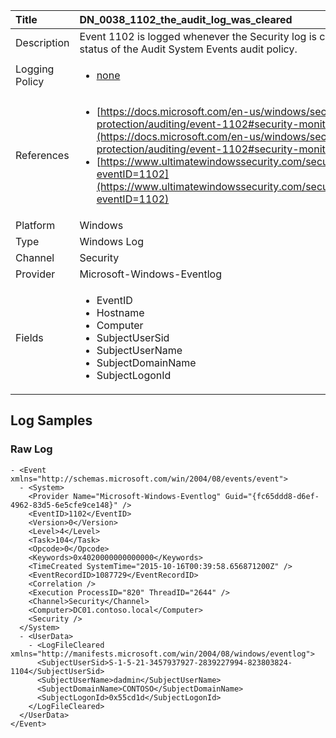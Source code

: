 | Title          | DN_0038_1102_the_audit_log_was_cleared                                                                                                      |
|:---------------|:-----------------------------------------------------------------------------------------------------------------|
| Description    | Event 1102 is logged whenever the Security log is cleared, REGARDLESS of the status of the Audit System Events audit policy.                                                                                                |
| Logging Policy | <ul><li>[none](../Logging_Policies/none.md)</li></ul> |
| References     | <ul><li>[https://docs.microsoft.com/en-us/windows/security/threat-protection/auditing/event-1102#security-monitoring-recommendations](https://docs.microsoft.com/en-us/windows/security/threat-protection/auditing/event-1102#security-monitoring-recommendations)</li><li>[https://www.ultimatewindowssecurity.com/securitylog/encyclopedia/event.aspx?eventID=1102](https://www.ultimatewindowssecurity.com/securitylog/encyclopedia/event.aspx?eventID=1102)</li></ul>                                  |
| Platform       | Windows   |
| Type           | Windows Log 		| 
| Channel        | Security    |
| Provider       | Microsoft-Windows-Eventlog   |
| Fields         | <ul><li>EventID</li><li>Hostname</li><li>Computer</li><li>SubjectUserSid</li><li>SubjectUserName</li><li>SubjectDomainName</li><li>SubjectLogonId</li></ul>                                               |


## Log Samples

### Raw Log

```
- <Event xmlns="http://schemas.microsoft.com/win/2004/08/events/event">
  - <System>
    <Provider Name="Microsoft-Windows-Eventlog" Guid="{fc65ddd8-d6ef-4962-83d5-6e5cfe9ce148}" /> 
    <EventID>1102</EventID> 
    <Version>0</Version> 
    <Level>4</Level> 
    <Task>104</Task> 
    <Opcode>0</Opcode> 
    <Keywords>0x4020000000000000</Keywords> 
    <TimeCreated SystemTime="2015-10-16T00:39:58.656871200Z" /> 
    <EventRecordID>1087729</EventRecordID> 
    <Correlation /> 
    <Execution ProcessID="820" ThreadID="2644" /> 
    <Channel>Security</Channel> 
    <Computer>DC01.contoso.local</Computer> 
    <Security /> 
  </System>
  - <UserData>
    - <LogFileCleared xmlns="http://manifests.microsoft.com/win/2004/08/windows/eventlog">
      <SubjectUserSid>S-1-5-21-3457937927-2839227994-823803824-1104</SubjectUserSid> 
      <SubjectUserName>dadmin</SubjectUserName> 
      <SubjectDomainName>CONTOSO</SubjectDomainName> 
      <SubjectLogonId>0x55cd1d</SubjectLogonId> 
    </LogFileCleared>
  </UserData>
</Event>

```




